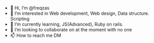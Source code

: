 - 👋 Hi, I’m @freqzas
- 👀 I’m interested in Web development, Web design, Data structure. Scripting
- 🌱 I’m currently learning, JS(Advanced), Ruby on rails.
- 💞️ I’m looking to collaborate on at the moment with no one
- 📫 How to reach me DM

<!---
freqzas/freqzas is a ✨ special ✨ repository because its `README.md` (this file) appears on your GitHub profile.
You can click the Preview link to take a look at your changes.
--->
